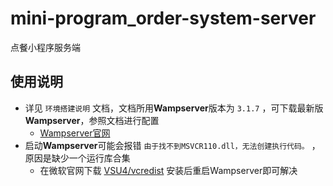 # mini-program_order-system-server
点餐小程序服务端

## 使用说明
- 详见 `环境搭建说明` 文档，文档所用**Wampserver**版本为 `3.1.7` ，可下载最新版**Wampserver**，参照文档进行配置
	- [Wampserver官网](https://www.wampserver.com/)
- 启动**Wampserver**可能会报错 `由于找不到MSVCR110.dll，无法创建执行代码。` ，原因是缺少一个运行库合集
	- 在微软官网下载 [VSU4/vcredist](https://www.microsoft.com/zh-CN/download/details.aspx?id=30679) 安装后重启Wampserver即可解决
